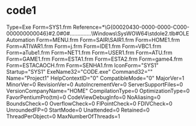 # code1

Type=Exe
Form=SYS1.frm
Reference=*\G{00020430-0000-0000-C000-000000000046}#2.0#0#..\..\..\..\..\..\..\Windows\SysWOW64\stdole2.tlb#OLE Automation
Form=MENU.frm
Form=SAIR\SAIR1.frm
Form=HOME1.frm
Form=ATIVAR1.frm
Form=j.frm
Form=IDE1.frm
Form=VBC1.frm
Form=aTube1.frm
Form=NET1.frm
Form=USER1.frm
Form=ATU.frm
Form=GAME1.frm
Form=ESTA1.frm
Form=ESTA2.frm
Form=game4.frm
Form=ESTACAOCH.frm
Form=SENHA1.frm
IconForm="SYS1"
Startup="SYS1"
ExeName32="CODE.exe"
Command32=""
Name="Project1"
HelpContextID="0"
CompatibleMode="0"
MajorVer=1
MinorVer=0
RevisionVer=0
AutoIncrementVer=0
ServerSupportFiles=0
VersionCompanyName="HOME"
CompilationType=0
OptimizationType=0
FavorPentiumPro(tm)=0
CodeViewDebugInfo=0
NoAliasing=0
BoundsCheck=0
OverflowCheck=0
FlPointCheck=0
FDIVCheck=0
UnroundedFP=0
StartMode=0
Unattended=0
Retained=0
ThreadPerObject=0
MaxNumberOfThreads=1


